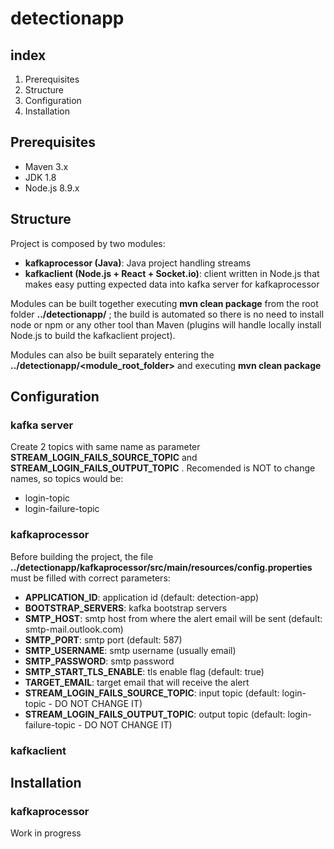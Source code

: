 detectionapp
============

index
-----
1) Prerequisites
2) Structure
3) Configuration
4) Installation

Prerequisites
-------------
- Maven 3.x
- JDK 1.8
- Node.js 8.9.x

Structure
---------
Project is composed by two modules:
- __kafkaprocessor (Java)__: Java project handling streams
- __kafkaclient (Node.js + React + Socket.io)__: client written in Node.js that makes easy putting expected data into kafka server for kafkaprocessor  
  
Modules can be built together executing __mvn clean package__ from the root folder __../detectionapp/__ ; the build is automated so there is no need to install node or npm or any other tool than Maven (plugins will handle locally install Node.js to build the kafkaclient project).  
  
Modules can also be built separately entering the __../detectionapp/<module_root_folder>__ and executing __mvn clean package__

Configuration
-------------
### kafka server
Create 2 topics with same name as parameter __STREAM_LOGIN_FAILS_SOURCE_TOPIC__ and __STREAM_LOGIN_FAILS_OUTPUT_TOPIC__ . Recomended is NOT to change names, so topics would be:
- login-topic
- login-failure-topic

### kafkaprocessor
Before building the project, the file __../detectionapp/kafkaprocessor/src/main/resources/config.properties__ must be filled with correct parameters:
- __APPLICATION_ID__: application id (default: detection-app)
- __BOOTSTRAP_SERVERS__: kafka bootstrap servers
- __SMTP_HOST__: smtp host from where the alert email will be sent (default: smtp-mail.outlook.com)
- __SMTP_PORT__: smtp port (default: 587)
- __SMTP_USERNAME__: smtp username (usually email)
- __SMTP_PASSWORD__: smtp password
- __SMTP_START_TLS_ENABLE__: tls enable flag (default: true)
- __TARGET_EMAIL__: target email that will receive the alert
- __STREAM_LOGIN_FAILS_SOURCE_TOPIC__: input topic (default: login-topic - DO NOT CHANGE IT)
- __STREAM_LOGIN_FAILS_OUTPUT_TOPIC__: output topic (default: login-failure-topic - DO NOT CHANGE IT)

### kafkaclient

Installation
------------
### kafkaprocessor

Work in progress
